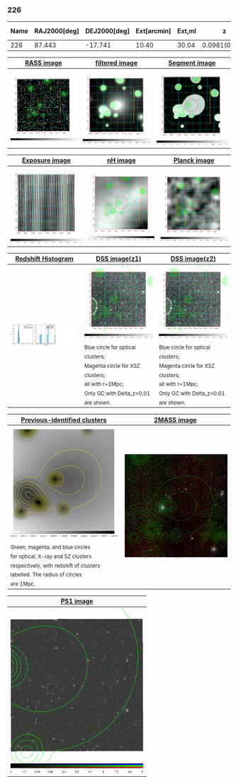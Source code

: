 <div STYLE="page-break-after: always;"></div>

### 226

|Name|RAJ2000[deg]|DEJ2000[deg] |Ext[arcmin]| Ext,ml | z | z_src| C|GC(XSZ,Delta_z<0.01)| GC(OPT,Delta_z<0.01)|GC| R_sig[arcmin] | R500[arcmin] | R500[Mpc]| CRsig[c/s] | CR500[c/s] |L500[1E44 erg/s]|F500[1E-12 erg/s/cm^2]| M500[1E14 Msun]|Tx[keV]|Cnt_sig|Beta|Rc[arcmin]|Comment|Alias|
|---|---|---|---|---|---|------|---|--------|---------|----------|---|---|---|---|---|---|---|---|---|---|---|---|---|---|
|226| 87.443| -17.741| 10.40| 30.04| 0.0981(0.008)| z1,| G| -| -| -| 21.244| 7.356| 0.800| 0.126(0.049)| 0.114(0.044)| 0.489(0.242)| 2.010(0.996)| 1.60(0.40)| 2.95(0.47)| 86.9| 0.520(-0.015+0.031)| 4.949(-0.319+0.497)| -| t454|

|[RASS image](../image/226/226_img.pdf)|[filtered image](../image/226/226_fil.pdf)|[Segment image](../image/226/226_seg.pdf)|
|-------------------|--------------------|-------------------|
| <img src="../image/226/226_img.png" width="300">  | <img src="../image/226/226_fil.png" width="300">   | <img src="../image/226/226_seg.png" width="300">  |

|[Exposure image](../image/226/226_mex.pdf)| [nH image](../image/226/226_nh.pdf)| [Planck image](../image/226/226_p.pdf)|
|-------------------|--------------------|-------------------|
|<img src="../image/226/226_mex.png" width="300">   | <img src="../image/226/226_nh.png" width="300">    | <img src="../image/226/226_p.png" width="300"> |

|[Redshift Histogram](../image/226/226_zg.pdf) | [DSS image(z1)](../image/226/226_dss_z1.pdf)      |  [DSS image(z2)](../image/226/226_dss_z2.pdf)    |
|-------------------|--------------------|-------------------|
|<img src="../image/226/226_zg.png" width="300"> |<img src="../image/226/226_dss_z1.png" width="300"> <sub><br>Blue circle for optical clusters; <br>Magenta circle for XSZ clusters; <br>all with r=1Mpc; <br>Only GC with Delta_z<0.01 are shown. </sub>| <img src="../image/226/226_dss_z2.png" width="300"><sub><br>Blue circle for optical clusters; <br>Magenta circle for XSZ clusters; <br>all with r=1Mpc; <br>Only GC with Delta_z<0.01 are shown. </sub> |

|[Previous-identified clusters](../image/226/226_gc.pdf) | [2MASS image](../image/226/226_2mass.pdf)      |
|-------------------|-------------------|
|<img src=../image/226/226_gc.png width="300"> <br><sub>Green, magenta, and blue circles <br>for optical, X-ray and SZ clusters <br>respectively, with redshift of clusters <br>labelled. The radius of circles <br>are 1Mpc.</sub>|<img src="../image/226/226_2mass.png" width="300">  |

|[PS1 image](../image/226/226_ps1.pdf)            |
|-------------------|
| <img src="../image/226/226_ps1.png" width="300">  |
